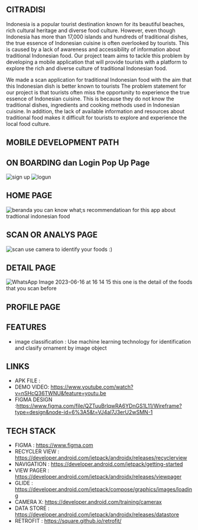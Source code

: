 ## CITRADISI

 <p>Indonesia is a popular tourist destination known for its beautiful beaches, rich cultural heritage and diverse food culture. However, even though Indonesia has more than 17,000 islands and hundreds of traditional dishes, the true essence of Indonesian cuisine is often overlooked by tourists. This is caused by a lack of awareness and accessibility of information about traditional Indonesian food. Our project team aims to tackle this problem by developing a mobile application that will provide tourists with a platform to explore the rich and diverse culture of traditional Indonesian food. <p/>
<p>We made a scan application for traditional Indonesian food with the aim that this Indonesian dish is better known to tourists
The problem statement for our project is that tourists often miss the opportunity to experience the true essence of Indonesian cuisine. This is because they do not know the traditional dishes, ingredients and cooking methods used in Indonesian cuisine. In addition, the lack of available information and resources about traditional food makes it difficult for tourists to explore and experience the local food culture. </p>

## MOBILE DEVELOPMENT PATH

## ON BOARDING dan Login Pop Up Page
![sign up](https://github.com/citradisi/citradisi-app/assets/129200451/4037f34f-1145-4a54-82a3-954966cede32)
![logun](https://github.com/citradisi/citradisi-app/assets/129200451/c1f0af02-bf81-4b1e-8369-94f444b6ed29)

## HOME PAGE
![beranda](https://github.com/citradisi/citradisi-app/assets/129200451/d13be34b-7cc8-4d08-8926-3ef284e07030)
you can know what;s recommendatioan for this app about tradtional indonesian food

## SCAN OR ANALYS PAGE
![scan](https://github.com/citradisi/citradisi-app/assets/129200451/2403c78b-53a7-4942-b579-b0dd3ab87535)
use camera to identify your foods :)

## DETAIL PAGE
![WhatsApp Image 2023-06-16 at 16 14 15](https://github.com/citradisi/citradisi-app/assets/129200451/c8e90530-fedc-4bae-bd51-e5f03abdbe11)
this one is the detail of the foods that you scan before

## PROFILE PAGE

## FEATURES
- image classification : Use machine learning technology for identification and clasify ornament by image object

## LINKS
- APK FILE :
- DEMO VIDEO: https://www.youtube.com/watch?v=nSHcQ36TWNU&feature=youtu.be
- FIGMA DESIGN :https://www.figma.com/file/QZTuuBrlqwRA6YDnGS1L11/Wireframe?type=design&node-id=6%3A5&t=VJ4aI7J3erU2wSMN-1

## TECH STACK

- FIGMA : https://www.figma.com
- RECYCLER VIEW : https://developer.android.com/jetpack/androidx/releases/recyclerview
- NAVIGATION : https://developer.android.com/jetpack/getting-started
- VIEW PAGER : https://developer.android.com/jetpack/androidx/releases/viewpager
- GLIDE : https://developer.android.com/jetpack/compose/graphics/images/loading
- CAMERA X: https://developer.android.com/training/camerax
- DATA STORE : https://developer.android.com/jetpack/androidx/releases/datastore
- RETROFIT : https://square.github.io/retrofit/
